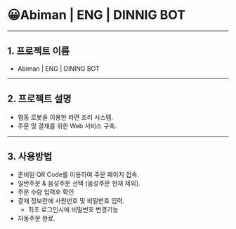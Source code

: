 # 😀Abiman | ENG | DINNIG BOT
---
## 1. 프로젝트 이름
- Abiman | ENG | DINING BOT  

---
## 2. 프로젝트 설명
- 협동 로봇을 이용한 라면 조리 시스템.
- 주문 및 결재를 위한 Web 서비스 구축.
---
## 3. 사용방법
- 준비된 QR Code를 이용하여 주문 페이지 접속.
- 일반주문 & 음성주문 선택 (음성주문 현재 제외).
- 주문 수량 입력후 확인
- 결재 정보란에 사원번호 및 비밀번호 입력.
	- 최초 로그인시에 비밀번호 변경기능
- 자동주문 완료.
